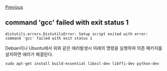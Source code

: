 [Previous](..)
## command 'gcc' failed with exit status 1
    distutils.errors.DistutilsError: Setup script exited with error: command 'gcc' failed with exit status 1


Debian이나 Ubuntu에서 위와 같은 에러발생시 아래의 명령을 실행하여 의존 패키지를 설치하면 에러가 해결된다.


    sudo apt-get install build-essential libssl-dev libffi-dev python-dev